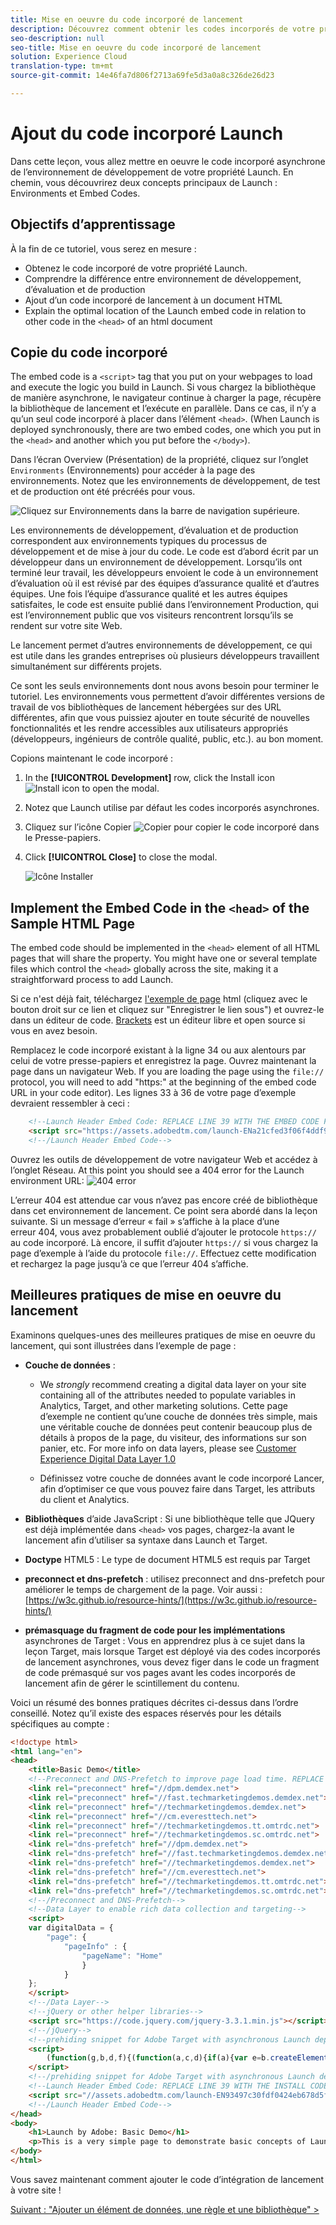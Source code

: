 ```yaml
---
title: Mise en oeuvre du code incorporé de lancement
description: Découvrez comment obtenir les codes incorporés de votre propriété Launch et les implémenter dans votre site Web. Cette leçon fait partie du didacticiel Mise en oeuvre d’Experience Cloud dans les sites Web avec lancement.
seo-description: null
seo-title: Mise en oeuvre du code incorporé de lancement
solution: Experience Cloud
translation-type: tm+mt
source-git-commit: 14e46fa7d806f2713a69fe5d3a0a8c326de26d23

---
```



# Ajout du code incorporé Launch

Dans cette leçon, vous allez mettre en oeuvre le code incorporé asynchrone de l’environnement de développement de votre propriété Launch. En chemin, vous découvrirez deux concepts principaux de Launch : Environments et Embed Codes.

## Objectifs d’apprentissage

À la fin de ce tutoriel, vous serez en mesure :

* Obtenez le code incorporé de votre propriété Launch.
* Comprendre la différence entre environnement de développement, d’évaluation et de production
* Ajout d’un code incorporé de lancement à un document HTML
* Explain the optimal location of the Launch embed code in relation to other code in the `<head>` of an html document

## Copie du code incorporé

The embed code is a `<script>` tag that you put on your webpages to load and execute the logic you build in Launch. Si vous chargez la bibliothèque de manière asynchrone, le navigateur continue à charger la page, récupère la bibliothèque de lancement et l’exécute en parallèle. Dans ce cas, il n’y a qu’un seul code incorporé à placer dans l’élément `<head>`. (When Launch is deployed synchronously, there are two embed codes, one which you put in the `<head>` and another which you put before the `</body>`).

Dans l’écran Overview (Présentation) de la propriété, cliquez sur l’onglet `Environments` (Environnements) pour accéder à la page des environnements. Notez que les environnements de développement, de test et de production ont été précréés pour vous.

![Cliquez sur Environnements dans la barre de navigation supérieure.](images/launch-environments.png)

Les environnements de développement, d’évaluation et de production correspondent aux environnements typiques du processus de développement et de mise à jour du code. Le code est d’abord écrit par un développeur dans un environnement de développement. Lorsqu’ils ont terminé leur travail, les développeurs envoient le code à un environnement d’évaluation où il est révisé par des équipes d’assurance qualité et d’autres équipes. Une fois l’équipe d’assurance qualité et les autres équipes satisfaites, le code est ensuite publié dans l’environnement Production, qui est l’environnement public que vos visiteurs rencontrent lorsqu’ils se rendent sur votre site Web.

Le lancement permet d’autres environnements de développement, ce qui est utile dans les grandes entreprises où plusieurs développeurs travaillent simultanément sur différents projets.

Ce sont les seuls environnements dont nous avons besoin pour terminer le tutoriel. Les environnements vous permettent d’avoir différentes versions de travail de vos bibliothèques de lancement hébergées sur des URL différentes, afin que vous puissiez ajouter en toute sécurité de nouvelles fonctionnalités et les rendre accessibles aux utilisateurs appropriés (développeurs, ingénieurs de contrôle qualité, public, etc.). au bon moment.

Copions maintenant le code incorporé :

1. In the **[!UICONTROL Development]** row, click the Install icon ![Install icon](images/launch-installIcon.png) to open the modal.

1. Notez que Launch utilise par défaut les codes incorporés asynchrones.

1. Cliquez sur l’icône Copier ![Copier](images/launch-copyIcon.png) pour copier le code incorporé dans le Presse-papiers.

1. Click **[!UICONTROL Close]** to close the modal.

   ![Icône Installer](images/launch-copyInstallCode.png)

## Implement the Embed Code in the `<head>` of the Sample HTML Page

The embed code should be implemented in the `<head>` element of all HTML pages that will share the property. You might have one or several template files which control the `<head>` globally across the site, making it a straightforward process to add Launch.

Si ce n'est déjà fait, téléchargez [l'exemple de page](https://www.enablementadobe.com/multi/web/basic-sample.html) html (cliquez avec le bouton droit sur ce lien et cliquez sur "Enregistrer le lien sous") et ouvrez-le dans un éditeur de code. [Brackets](http://brackets.io/) est un éditeur libre et open source si vous en avez besoin.

Remplacez le code incorporé existant à la ligne 34 ou aux alentours par celui de votre presse-papiers et enregistrez la page. Ouvrez maintenant la page dans un navigateur Web. If you are loading the page using the `file://` protocol, you will need to add "https:" at the beginning of the embed code URL in your code editor). Les lignes 33 à 36 de votre page d’exemple devraient ressembler à ceci :

```html
    <!--Launch Header Embed Code: REPLACE LINE 39 WITH THE EMBED CODE FROM YOUR OWN DEVELOPMENT ENVIRONMENT-->
    <script src="https://assets.adobedtm.com/launch-ENa21cfed3f06f4ddf9690de8077b39e81-development.min.js" async></script>
    <!--/Launch Header Embed Code-->
```

Ouvrez les outils de développement de votre navigateur Web et accédez à l’onglet Réseau. At this point you should see a 404 error for the Launch environment URL:
![404 error](images/samplepage-404.png)

L’erreur 404 est attendue car vous n’avez pas encore créé de bibliothèque dans cet environnement de lancement. Ce point sera abordé dans la leçon suivante. Si un message d’erreur « fail » s’affiche à la place d’une erreur 404, vous avez probablement oublié d’ajouter le protocole `https://` au code incorporé. Là encore, il suffit d’ajouter `https://` si vous chargez la page d’exemple à l’aide du protocole `file://`. Effectuez cette modification et rechargez la page jusqu’à ce que l’erreur 404 s’affiche.

## Meilleures pratiques de mise en oeuvre du lancement

Examinons quelques-unes des meilleures pratiques de mise en oeuvre du lancement, qui sont illustrées dans l’exemple de page :

* **Couche de données** :

   * We *strongly* recommend creating a digital data layer on your site containing all of the attributes needed to populate variables in Analytics, Target, and other marketing solutions. Cette page d’exemple ne contient qu’une couche de données très simple, mais une véritable couche de données peut contenir beaucoup plus de détails à propos de la page, du visiteur, des informations sur son panier, etc. For more info on data layers, please see [Customer Experience Digital Data Layer 1.0](https://www.w3.org/2013/12/ceddl-201312.pdf)

   * Définissez votre couche de données avant le code incorporé Lancer, afin d’optimiser ce que vous pouvez faire dans Target, les attributs du client et Analytics.

* **Bibliothèques** d’aide JavaScript : Si une bibliothèque telle que JQuery est déjà implémentée dans `<head>` vos pages, chargez-la avant le lancement afin d’utiliser sa syntaxe dans Launch et Target.

* **Doctype** HTML5 : Le type de document HTML5 est requis par Target

* **preconnect et dns-prefetch** : utilisez preconnect and dns-prefetch pour améliorer le temps de chargement de la page. Voir aussi : [https://w3c.github.io/resource-hints/](https://w3c.github.io/resource-hints/)

* **prémasquage du fragment de code pour les implémentations** asynchrones de Target : Vous en apprendrez plus à ce sujet dans la leçon Target, mais lorsque Target est déployé via des codes incorporés de lancement asynchrones, vous devez figer dans le code un fragment de code prémasqué sur vos pages avant les codes incorporés de lancement afin de gérer le scintillement du contenu.

Voici un résumé des bonnes pratiques décrites ci-dessus dans l’ordre conseillé. Notez qu’il existe des espaces réservés pour les détails spécifiques au compte :

```html
<!doctype html>
<html lang="en">
<head>
    <title>Basic Demo</title>
    <!--Preconnect and DNS-Prefetch to improve page load time. REPLACE "techmarketingdemos" WITH YOUR OWN AAM PARTNER ID, TARGET CLIENT CODE, AND ANALYTICS TRACKING SERVER-->
    <link rel="preconnect" href="//dpm.demdex.net">
    <link rel="preconnect" href="//fast.techmarketingdemos.demdex.net">
    <link rel="preconnect" href="//techmarketingdemos.demdex.net">
    <link rel="preconnect" href="//cm.everesttech.net">
    <link rel="preconnect" href="//techmarketingdemos.tt.omtrdc.net">
    <link rel="preconnect" href="//techmarketingdemos.sc.omtrdc.net">
    <link rel="dns-prefetch" href="//dpm.demdex.net">
    <link rel="dns-prefetch" href="//fast.techmarketingdemos.demdex.net">
    <link rel="dns-prefetch" href="//techmarketingdemos.demdex.net">
    <link rel="dns-prefetch" href="//cm.everesttech.net">
    <link rel="dns-prefetch" href="//techmarketingdemos.tt.omtrdc.net">
    <link rel="dns-prefetch" href="//techmarketingdemos.sc.omtrdc.net">
    <!--/Preconnect and DNS-Prefetch-->
    <!--Data Layer to enable rich data collection and targeting-->
    <script>
    var digitalData = {
        "page": {
            "pageInfo" : {
                "pageName": "Home"
                }
            }
    };
    </script>
    <!--/Data Layer-->
    <!--jQuery or other helper libraries-->
    <script src="https://code.jquery.com/jquery-3.3.1.min.js"></script>
    <!--/jQuery-->
    <!--prehiding snippet for Adobe Target with asynchronous Launch deployment-->
    <script>
        (function(g,b,d,f){(function(a,c,d){if(a){var e=b.createElement("style");e.id=c;e.innerHTML=d;a.appendChild(e)}})(b.getElementsByTagName("head")[0],"at-body-style",d);setTimeout(function(){var a=b.getElementsByTagName("head")[0];if(a){var c=b.getElementById("at-body-style");c&&a.removeChild(c)}},f)})(window,document,"body {opacity: 0 !important}",3E3);
    </script>
    <!--/prehiding snippet for Adobe Target with asynchronous Launch deployment-->
    <!--Launch Header Embed Code: REPLACE LINE 39 WITH THE INSTALL CODE FROM YOUR OWN DEVELOPMENT ENVIRONMENT-->
    <script src="//assets.adobedtm.com/launch-EN93497c30fdf0424eb678d5f4ffac66dc.min.js" async></script>
    <!--/Launch Header Embed Code-->
</head>
<body>
    <h1>Launch by Adobe: Basic Demo</h1>
    <p>This is a very simple page to demonstrate basic concepts of Launch by Adobe</p>
</body>
</html>
```

Vous savez maintenant comment ajouter le code d’intégration de lancement à votre site !

[Suivant : "Ajouter un élément de données, une règle et une bibliothèque" &gt;](launch-data-elements-rules.md)
